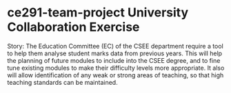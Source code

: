# ce291-team-project University Collaboration Exercise
Story: The Education Committee (EC) of the CSEE department require a tool to help them analyse student marks data from previous years. This will help the planning of future modules to include into the CSEE degree, and to fine tune existing modules to make their difficulty levels more appropriate.  It also will allow identification of any weak or strong areas of teaching, so that high teaching standards can be maintained.
<br>
